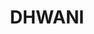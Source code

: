 ---
title: DHWANI
imgurl: /assets/img/projects/dhwani.jpg
minides: "An IMDB inspired song review and rating webapp that provided curated playlists to user according to their likes, genre, mood, etc. built using MERN stack."
projurl: https://github.com/aayushishere/DHWANI
---